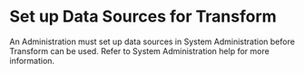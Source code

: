 # Set up Data Sources for Transform

An Administration must set up data sources in System Administration
before Transform can be used. Refer to System Administration help for
more information.
